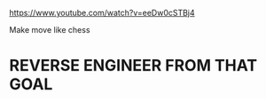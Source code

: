 https://www.youtube.com/watch?v=eeDw0cSTBj4

Make move like chess 

# REVERSE ENGINEER FROM THAT GOAL
